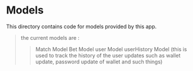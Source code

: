 # Models

This directory contains code for models provided by this app.

>the current models are :
>>Match Model
>>Bet Model
>>user Model
>>userHistory Model (this is used to track the history of the user updates such as wallet update, password update of wallet and such things)
